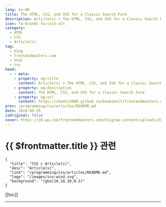 ```yaml
---
lang: ko-KR
title: The HTML, CSS, and SVG for a Classic Search Form
description: Article(s) > The HTML, CSS, and SVG for a Classic Search Form
icon: fa-brands fa-css3-alt
category: 
  - HTML
  - CSS
  - Article(s)
tag: 
  - blog
  - frontendmasters.com
  - html
  - css
head:
  - - meta:
    - property: og:title
      content: Article(s) > The HTML, CSS, and SVG for a Classic Search Form
    - property: og:description
      content: The HTML, CSS, and SVG for a Classic Search Form
    - property: og:url
      content: https://chanhi2000.github.io/bookshelf/frontendmasters.com/the-html-css-and-svg-for-a-classic-search-form.html
prev: /programming/css/articles/README.md
date: 2024-04-25
isOriginal: false
cover: https://i0.wp.com/frontendmasters.com/blog/wp-content/uploads/2024/04/search-thumb.jpg?w=1000&ssl=1
---
```


# {{ $frontmatter.title }} 관련

```component VPCard
{
  "title": "CSS > Article(s)",
  "desc": "Article(s)",
  "link": "/programming/css/articles/README.md",
  "logo": "/images/ico-wind.svg",
  "background": "rgba(10,10,10,0.2)"
}
```

[[toc]]

---

<SiteInfo
  name="The HTML, CSS, and SVG for a Classic Search Form"
  desc="Let’s build a search form that looks like this: That feels like the absolute bowl-it-down-the-middle search form right now. Looks good but nothing fancy. And yet, coding it in HTML and CSS I don’t think is perfectly intuitive and makes use of a handful of decently modern and slightly lesser used features. The Label-Wrapping HTML […]"
  url="https://frontendmasters.com/blog/the-html-css-and-svg-for-a-classic-search-form/"
  logo="https://frontendmasters.com/favicon.ico"
  preview="https://i0.wp.com/frontendmasters.com/blog/wp-content/uploads/2024/04/search-thumb.jpg?w=1000&ssl=1"/>

<!-- TODO: 작성 -->
